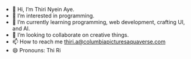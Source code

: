 - 👋 Hi, I’m Thiri Nyein Aye.
- 👀 I’m interested in programming.
- 🌱 I’m currently learning programming, web development, crafting UI, and AI.
- 💞️ I’m looking to collaborate on creative things.
- 📫 How to reach me thiri.a@columbiapicturesaquaverse.com
- 😄 Pronouns: Thi Ri

<!---
ThiriAquaverse/ThiriAquaverse is a ✨ special ✨ repository because its `README.md` (this file) appears on your GitHub profile.
You can click the Preview link to take a look at your changes.
--->
